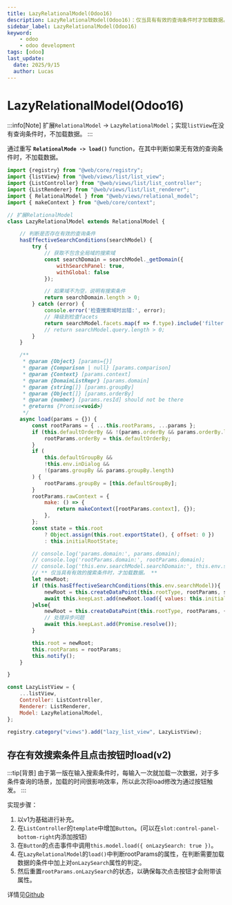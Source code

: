 ```yaml
---
title: LazyRelationalModel(Odoo16)
description: LazyRelationalModel(Odoo16)：仅当具有有效的查询条件时才加载数据。
sidebar_label: LazyRelationalModel(Odoo16)
keyword:
    - odoo
    - odoo development
tags: [odoo]
last_update:
  date: 2025/9/15
  author: Lucas
---
```


# LazyRelationalModel(Odoo16)

:::info[Note]
扩展`RelationalModel` -> `LazyRelationalModel`；实现`listView`在没有查询条件时，不加载数据。
:::

通过重写 **`RelationalMode -> load()`** function，在其中判断如果无有效的查询条件时，不加载数据。

```javascript
import {registry} from "@web/core/registry";
import {listView} from "@web/views/list/list_view";
import {ListController} from "@web/views/list/list_controller";
import {ListRenderer} from "@web/views/list/list_renderer";
import { RelationalModel } from "@web/views/relational_model";
import { makeContext } from "@web/core/context";

// 扩展RelationalModel
class LazyRelationalModel extends RelationalModel {

    // 判断是否存在有效的查询条件
    hasEffectiveSearchConditions(searchModel) {
        try {
            // 获取不包含全局域的搜索域
            const searchDomain = searchModel._getDomain({
                withSearchPanel: true,
                withGlobal: false
            });

            // 如果域不为空，说明有搜索条件
            return searchDomain.length > 0;
        } catch (error) {
            console.error('检查搜索域时出错:', error);
            // 降级到检查facets
            return searchModel.facets.map(f => f.type).include('filter');
            // return searchModel.query.length > 0;
        }
    }

    /**
     * @param {Object} [params={}]
     * @param {Comparison | null} [params.comparison]
     * @param {Context} [params.context]
     * @param {DomainListRepr} [params.domain]
     * @param {string[]} [params.groupBy]
     * @param {Object[]} [params.orderBy]
     * @param {number} [params.resId] should not be there
     * @returns {Promise<void>}
     */
    async load(params = {}) {
        const rootParams = { ...this.rootParams, ...params };
        if (this.defaultOrderBy && !(params.orderBy && params.orderBy.length)) {
            rootParams.orderBy = this.defaultOrderBy;
        }
        if (
            this.defaultGroupBy &&
            !this.env.inDialog &&
            !(params.groupBy && params.groupBy.length)
        ) {
            rootParams.groupBy = [this.defaultGroupBy];
        }
        rootParams.rawContext = {
            make: () => {
                return makeContext([rootParams.context], {});
            },
        };
        const state = this.root
            ? Object.assign(this.root.exportState(), { offset: 0 })
            : this.initialRootState;

        // console.log('params.domain:', params.domain);
        // console.log('rootParams.domain:', rootParams.domain);
        // console.log('this.env.searchModel.searchDomain:', this.env.searchModel.searchDomain);
        // ** 仅当具有有效的搜索条件时，才加载数据。 **
        let newRoot;
        if (this.hasEffectiveSearchConditions(this.env.searchModel)){
            newRoot = this.createDataPoint(this.rootType, rootParams, state);
            await this.keepLast.add(newRoot.load({ values: this.initialValues }));
        }else{
            newRoot = this.createDataPoint(this.rootType, rootParams, {});
            // 处理异步问题
            await this.keepLast.add(Promise.resolve());
        }

        this.root = newRoot;
        this.rootParams = rootParams;
        this.notify();
    }

}

const LazyListView = {
    ...listView,
    Controller: ListController,
    Renderer: ListRenderer,
    Model: LazyRelationalModel,
};

registry.category("views").add("lazy_list_view", LazyListView);
```

## 存在有效搜索条件且点击按钮时load(v2)

:::tip[背景]
由于第一版在输入搜索条件时，每输入一次就加载一次数据，对于多条件查询的场景，加载的时间很影响效率，所以此次将load修改为通过按钮触发。
:::

实现步骤：
1. 以v1为基础进行补充。
2. 在`ListController`的`template`中增加`Button`。(可以在`slot:control-panel-bottom-right`内添加按钮)
3. 在`Button`的点击事件中调用`this.model.load({ onLazySearch: true })`。
4. 在`LazyRelationalModel`的`load()`中判断rootParams的属性，在判断需要加载数据的条件中加上对`onLazySearch`属性的判定。
5. 然后重置`rootParams.onLazySearch`的状态，以确保每次点击按钮才会附带该属性。

详情见[Github](https://github.com/LucasLiu09/odoo-module-lucas/tree/16.0/Non_module/lazy_list_view)

